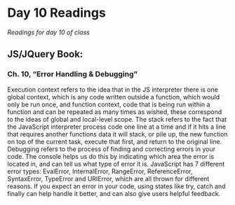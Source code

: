 # Day 10 Readings
*Readings for day 10 of class*

## JS/JQuery Book:
### Ch. 10, “Error Handling & Debugging”
Execution context refers to the idea that in the JS interpreter there is one global context, which is any code written outside a function, which would only be run once, and function context, code that is being run within a function and can be repeated as many times as wished, these correspond to the ideas of global and local-level scope. The stack refers to the fact that the JavaScript interpreter process code one line at a time and if it hits a line that requires another functions data it will stack, or pile up, the new function on top of the current task, execute that first, and return to the original line. Debugging refers to the process of finding and correcting errors in your code. The console helps us do this by indicating which area the error is located in, and can tell us what type of error it is. JavaScript has 7 different error types: EvalError, InternalError, RangeError, ReferenceError, SyntaxError, TypeError and URIError, which are all thrown for different reasons. If you expect an error in your code, using states like try, catch and finally can help handle it better, and can also give users helpful feedback.